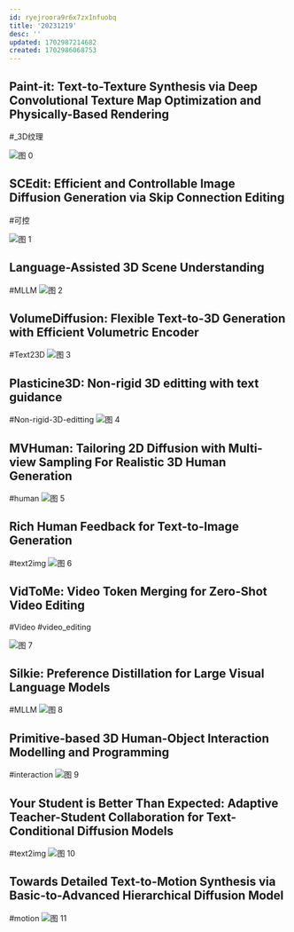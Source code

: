 ```yaml
---
id: ryejroora9r6x7zx1nfuobq
title: '20231219'
desc: ''
updated: 1702987214682
created: 1702986068753
---
```



## Paint-it: Text-to-Texture Synthesis via Deep Convolutional Texture Map Optimization and Physically-Based Rendering
#_3D纹理

![图 0](assets/images/0478729849f013b3207fbf44dceb279134b64a4f18161cf096d0205f319882a0.png)  


## SCEdit: Efficient and Controllable Image Diffusion Generation via Skip Connection Editing
#可控

![图 1](assets/images/d9e68852bf0530743362fcdab1123d91959c85d160bbb8ffc89b62470da07035.png)  


## Language-Assisted 3D Scene Understanding
#MLLM
![图 2](assets/images/a65270d74b8e5174b36dca9350b8702a8a6ad1895a45b4c40a4ed8e6063c54b1.png)  


## VolumeDiffusion: Flexible Text-to-3D Generation with Efficient Volumetric Encoder
#Text23D
![图 3](assets/images/e9f69bd87a22acc126d9544ccfd2edfd8ff8ddb551cc0e11a438779d16c5b73c.png)  




## Plasticine3D: Non-rigid 3D editting with text guidance
#Non-rigid-3D-editting
![图 4](assets/images/20257f5576eb542196f5158effe5161d65f1f760e398c28bd980d18ae074450d.png)  


## MVHuman: Tailoring 2D Diffusion with Multi-view Sampling For Realistic 3D Human Generation
#human
![图 5](assets/images/3d361c2020124be54a8d0191a4b0eb11e9a9d60f5c352e6bb7a60612b5303157.png)  


## Rich Human Feedback for Text-to-Image Generation
#text2img
![图 6](assets/images/a19eebab5cd7d4e35d8ac7b99e922a8b3af4464fa9423c5112255e5439d7b1d1.png)  


## VidToMe: Video Token Merging for Zero-Shot Video Editing
#Video
#video_editing

![图 7](assets/images/d0e7923468f5d555ffb0ea698424f910d48fe8a81d521c3ac12dc11a85b94616.png)  


## Silkie: Preference Distillation for Large Visual Language Models
#MLLM
![图 8](assets/images/0afd906a8a8ad231d8a38dece1cc126c7ca95a15f71424ddc4a1b5f1b7ecc206.png)  


## Primitive-based 3D Human-Object Interaction Modelling and Programming
#interaction
![图 9](assets/images/90529df140e83a83a15db684fdb0c95a6d5177e31442213572c01ed329c028b3.png)  

## Your Student is Better Than Expected: Adaptive Teacher-Student Collaboration for Text-Conditional Diffusion Models
#text2img
![图 10](assets/images/8ea4654f56900ad21d1186c6b8ff5917e195e6af3064e31b06bf231c0994a786.png)  


## Towards Detailed Text-to-Motion Synthesis via Basic-to-Advanced Hierarchical Diffusion Model
#motion
![图 11](assets/images/5c6ac06b513dd48be137ba5deb78ddf7e3a8e1b4c93a1717ad31fbfd110f9a47.png)  
